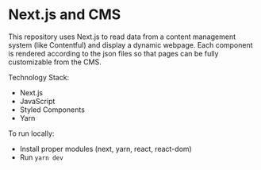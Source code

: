 # Next.js and CMS

This repository uses Next.js to read data from a content management system (like Contentful) and display a dynamic webpage. Each component is rendered according to the json files so that pages can be fully customizable from the CMS.

Technology Stack:
- Next.js
- JavaScript
- Styled Components
- Yarn

To run locally:
- Install proper modules (next, yarn, react, react-dom)
- Run `yarn dev`
